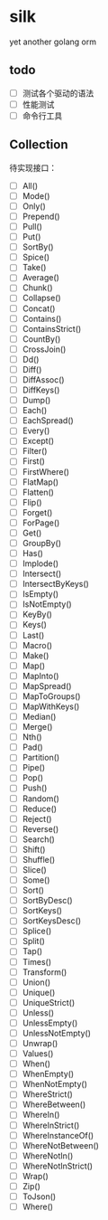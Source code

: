 # silk

yet another golang orm

## todo

- [ ] 测试各个驱动的语法
- [ ] 性能测试
- [ ] 命令行工具

## Collection

待实现接口：

- [ ] All()
- [ ] Mode()
- [ ] Only()
- [ ] Prepend()
- [ ] Pull()
- [ ] Put()
- [ ] SortBy()
- [ ] Spice()
- [ ] Take()
- [ ] Average()
- [ ] Chunk()
- [ ] Collapse()
- [ ] Concat()
- [ ] Contains()
- [ ] ContainsStrict()
- [ ] CountBy()
- [ ] CrossJoin()
- [ ] Dd()
- [ ] Diff()
- [ ] DiffAssoc()
- [ ] DiffKeys()
- [ ] Dump()
- [ ] Each()
- [ ] EachSpread()
- [ ] Every()
- [ ] Except()
- [ ] Filter()
- [ ] First()
- [ ] FirstWhere()
- [ ] FlatMap()
- [ ] Flatten()
- [ ] Flip()
- [ ] Forget()
- [ ] ForPage()
- [ ] Get()
- [ ] GroupBy()
- [ ] Has()
- [ ] Implode()
- [ ] Intersect()
- [ ] IntersectByKeys()
- [ ] IsEmpty()
- [ ] IsNotEmpty()
- [ ] KeyBy()
- [ ] Keys()
- [ ] Last()
- [ ] Macro()
- [ ] Make()
- [ ] Map()
- [ ] MapInto()
- [ ] MapSpread()
- [ ] MapToGroups()
- [ ] MapWithKeys()
- [ ] Median()
- [ ] Merge()
- [ ] Nth()
- [ ] Pad()
- [ ] Partition()
- [ ] Pipe()
- [ ] Pop()
- [ ] Push()
- [ ] Random()
- [ ] Reduce()
- [ ] Reject()
- [ ] Reverse()
- [ ] Search()
- [ ] Shift()
- [ ] Shuffle()
- [ ] Slice()
- [ ] Some()
- [ ] Sort()
- [ ] SortByDesc()
- [ ] SortKeys()
- [ ] SortKeysDesc()
- [ ] Splice()
- [ ] Split()
- [ ] Tap()
- [ ] Times()
- [ ] Transform()
- [ ] Union()
- [ ] Unique()
- [ ] UniqueStrict()
- [ ] Unless()
- [ ] UnlessEmpty()
- [ ] UnlessNotEmpty()
- [ ] Unwrap()
- [ ] Values()
- [ ] When()
- [ ] WhenEmpty()
- [ ] WhenNotEmpty()
- [ ] WhereStrict()
- [ ] WhereBetween()
- [ ] WhereIn()
- [ ] WhereInStrict()
- [ ] WhereInstanceOf()
- [ ] WhereNotBetween()
- [ ] WhereNotIn()
- [ ] WhereNotInStrict()
- [ ] Wrap()
- [ ] Zip()
- [ ] ToJson()
- [ ] Where()